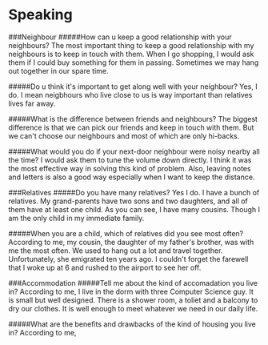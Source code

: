 Speaking
========

###Neighbour
#####How can u keep a good relationship with your neighbours?
The most important thing to keep a good relationship with my neighbours is to keep in touch with them. When I go shopping, I would ask them if I could buy something for them in passing. Sometimes we may hang out together in our spare time. 

#####Do u think it's important to get along well with your neighbour?
Yes, I do. I mean neigbhours who live close to us is way important than relatives lives far away.

#####What is the difference between friends and neighbours?
The biggest difference is that we can pick our friends and keep in touch with them. But we can't choose our neighbours and most of which are only hi-backs.

#####What would you do if your next-door neighbour were noisy nearby all the time?
I would ask them to tune the volume down directly. I think it was the most effective way in solving this kind of problem. Also, leaving notes and letters is also a good way especially when I want to keep the distance.

###Relatives
#####Do you have many relatives?
Yes I do. I have a bunch of relatives. My grand-parents have two sons and two daughters, and all of them have at least one child. As you can see, I have many cousins. Though I am the only child in my immediate family.

#####When you are a child, which of relatives did you see most often?
According to me, my cousin, the daughter of my father's brother, was with me the most often. We used to hang out a lot and travel together. Unfortunately, she emigrated ten years ago. I couldn't forget the farewell that I woke up at 6 and rushed to the airport to see her off.

###Accommodation
#####Tell me about the kind of accomadation you live in?
According to me, I live in the dorm with three Computer Science guy. It is small but well designed. There is a shower room, a toliet and a balcony to dry our clothes. It is well enough to meet whatever we need in our daily life.

#####What are the benefits and drawbacks of the kind of housing you live in?
According to me, 
